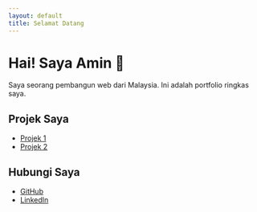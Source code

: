 ```yaml
---
layout: default
title: Selamat Datang
---
```


# Hai! Saya Amin 👋

Saya seorang pembangun web dari Malaysia. Ini adalah portfolio ringkas saya.

## Projek Saya

- [Projek 1](https://github.com/kamu/projek1)
- [Projek 2](https://github.com/kamu/projek2)

## Hubungi Saya

- [GitHub](https://github.com/kamu)
- [LinkedIn](https://linkedin.com/in/kamu)
